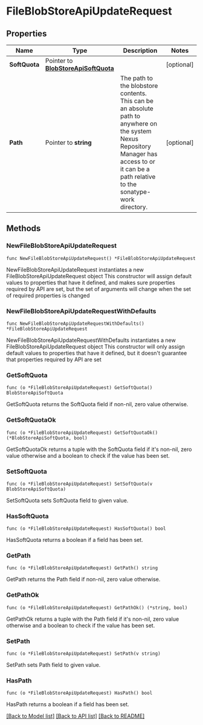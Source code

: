 # FileBlobStoreApiUpdateRequest

## Properties

Name | Type | Description | Notes
------------ | ------------- | ------------- | -------------
**SoftQuota** | Pointer to [**BlobStoreApiSoftQuota**](BlobStoreApiSoftQuota.md) |  | [optional] 
**Path** | Pointer to **string** | The path to the blobstore contents. This can be an absolute path to anywhere on the system Nexus Repository Manager has access to or it can be a path relative to the sonatype-work directory. | [optional] 

## Methods

### NewFileBlobStoreApiUpdateRequest

`func NewFileBlobStoreApiUpdateRequest() *FileBlobStoreApiUpdateRequest`

NewFileBlobStoreApiUpdateRequest instantiates a new FileBlobStoreApiUpdateRequest object
This constructor will assign default values to properties that have it defined,
and makes sure properties required by API are set, but the set of arguments
will change when the set of required properties is changed

### NewFileBlobStoreApiUpdateRequestWithDefaults

`func NewFileBlobStoreApiUpdateRequestWithDefaults() *FileBlobStoreApiUpdateRequest`

NewFileBlobStoreApiUpdateRequestWithDefaults instantiates a new FileBlobStoreApiUpdateRequest object
This constructor will only assign default values to properties that have it defined,
but it doesn't guarantee that properties required by API are set

### GetSoftQuota

`func (o *FileBlobStoreApiUpdateRequest) GetSoftQuota() BlobStoreApiSoftQuota`

GetSoftQuota returns the SoftQuota field if non-nil, zero value otherwise.

### GetSoftQuotaOk

`func (o *FileBlobStoreApiUpdateRequest) GetSoftQuotaOk() (*BlobStoreApiSoftQuota, bool)`

GetSoftQuotaOk returns a tuple with the SoftQuota field if it's non-nil, zero value otherwise
and a boolean to check if the value has been set.

### SetSoftQuota

`func (o *FileBlobStoreApiUpdateRequest) SetSoftQuota(v BlobStoreApiSoftQuota)`

SetSoftQuota sets SoftQuota field to given value.

### HasSoftQuota

`func (o *FileBlobStoreApiUpdateRequest) HasSoftQuota() bool`

HasSoftQuota returns a boolean if a field has been set.

### GetPath

`func (o *FileBlobStoreApiUpdateRequest) GetPath() string`

GetPath returns the Path field if non-nil, zero value otherwise.

### GetPathOk

`func (o *FileBlobStoreApiUpdateRequest) GetPathOk() (*string, bool)`

GetPathOk returns a tuple with the Path field if it's non-nil, zero value otherwise
and a boolean to check if the value has been set.

### SetPath

`func (o *FileBlobStoreApiUpdateRequest) SetPath(v string)`

SetPath sets Path field to given value.

### HasPath

`func (o *FileBlobStoreApiUpdateRequest) HasPath() bool`

HasPath returns a boolean if a field has been set.


[[Back to Model list]](../README.md#documentation-for-models) [[Back to API list]](../README.md#documentation-for-api-endpoints) [[Back to README]](../README.md)


